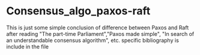# Consensus_algo_paxos-raft
This is just some simple conclusion of difference between Paxos and Raft after reading "The part-time Parliament","Paxos made simple", "In search of an understandable consensus algorithm", etc. specific bibliography is include in the file
